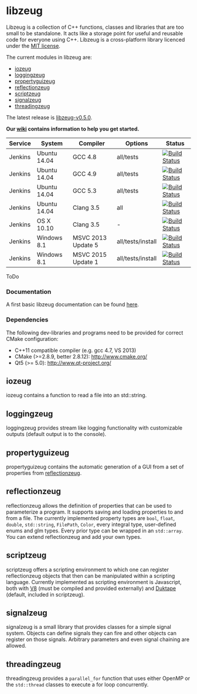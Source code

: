 libzeug
=======

Libzeug is a collection of C++ functions, classes and libraries that are too small to be standalone.
It acts like a storage point for useful and reusable code for everyone using C++.
Libzeug is a cross-platform library licenced under the [MIT license](http://opensource.org/licenses/MIT).

The current modules in libzeug are:
 * [iozeug](#iozeug)
 * [loggingzeug](#loggingzeug)
 * [propertyguizeug](#propertyguizeug)
 * [reflectionzeug](#reflectionzeug)
 * [scriptzeug](#scriptzeug)
 * [signalzeug](#signalzeug)
 * [threadingzeug](#threadingzeug)

The latest release is [libzeug-v0.5.0](https://github.com/hpicgs/libzeug/releases/tag/v0.5.0).

__Our [wiki](https://github.com/hpicgs/libzeug/wiki) contains information to help you get started.__

| Service | System | Compiler | Options | Status |
| ------- | ------ | -------- | ------- | ------ |
| Jenkins | Ubuntu 14.04 | GCC 4.8 | all/tests | [![Build Status](http://jenkins.hpi3d.de/buildStatus/icon?job=libzeug-linux-gcc4.8)](http://jenkins.hpi3d.de/job/libzeug-linux-gcc4.8)|
| Jenkins | Ubuntu 14.04 | GCC 4.9 | all/tests | [![Build Status](http://jenkins.hpi3d.de/buildStatus/icon?job=libzeug-linux-gcc4.9)](http://jenkins.hpi3d.de/job/libzeug-linux-gcc4.9)|
| Jenkins | Ubuntu 14.04 | GCC 5.3 | all/tests | [![Build Status](http://jenkins.hpi3d.de/buildStatus/icon?job=libzeug-linux-gcc4.9)](http://jenkins.hpi3d.de/job/libzeug-linux-gcc5.3)|
| Jenkins | Ubuntu 14.04 | Clang 3.5 | all | [![Build Status](http://jenkins.hpi3d.de/buildStatus/icon?job=libzeug-linux-clang3.5)](http://jenkins.hpi3d.de/job/libzeug-linux-clang3.5) |
| Jenkins | OS X 10.10 | Clang 3.5 | - | [![Build Status](http://jenkins.hpi3d.de/buildStatus/icon?job=libzeug-osx-clang3.5)](http://jenkins.hpi3d.de/job/libzeug-osx-clang3.5) |
| Jenkins | Windows 8.1 | MSVC 2013 Update 5 | all/tests/install | [![Build Status](http://jenkins.hpi3d.de/buildStatus/icon?job=libzeug-windows-msvc2013)](http://jenkins.hpi3d.de/job/libzeug-windows-msvc2013) |
| Jenkins | Windows 8.1 | MSVC 2015 Update 1 | all/tests/install | [![Build Status](http://jenkins.hpi3d.de/buildStatus/icon?job=libzeug-windows-msvc2015)](http://jenkins.hpi3d.de/job/libzeug-windows-msvc2015) |

ToDo

### Documentation

A first basic libzeug documentation can be found [here](http://costumebrother.de/libzeug).

### Dependencies

The following dev-libraries and programs need to be provided for correct CMake configuration:
* C++11 compatible compiler (e.g. gcc 4.7, VS 2013)
* CMake (>=2.8.9, better 2.8.12): http://www.cmake.org/
* Qt5 (>= 5.0): http://www.qt-project.org/

iozeug
------

iozeug contains a function to read a file into an std::string.

loggingzeug
-----------

loggingzeug provides stream like logging functionality with customizable outputs (default output is to the console).

propertyguizeug
---------------

propertyguizeug contains the automatic generation of a GUI from a set of properties from [reflectionzeug](#reflectionzeug).

reflectionzeug
------------

reflectionzeug allows the definition of properties that can be used to parameterize a program.
It supports saving and loading properties to and from a file.
The currently implemented property types are `bool`, `float`, `double`, `std::string`, `FilePath`, `Color`, every integral type, user-defined enums and glm types. Every prior type can be wrapped in an `std::array`. You can extend reflectionzeug and add your own types.

scriptzeug
----------

scriptzeug offers a scripting environment to which one can register reflectionzeug objects that then can be manipulated within a scripting language.
Currently implemented as scripting environment is Javascript, both with [V8](https://code.google.com/p/v8/) (must be compiled and provided externally) and [Duktape](http://duktape.org/) (default, included in scriptzeug).


signalzeug
----------

signalzeug is a small library that provides classes for a simple signal system.
Objects can define signals they can fire and other objects can register on those signals.
Arbitrary parameters and even signal chaining are allowed.

threadingzeug
-------------

threadingzeug provides a `parallel_for` function that uses either OpenMP or the `std::thread` classes to execute a for loop concurrently.
